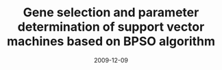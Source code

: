---
title: "Gene selection and parameter determination of support vector machines based on BPSO algorithm"
collection: journals
permalink: /publication/Gene_Selection
date: 2009-12-09
venue: "IJMIC 8(4): 344-352"
city: 
state: ""
thumbnail: "Gene_Selection.png"
teaser : 
authors: "Shutao Li, Xixian Wu, Mingkui Tan"
bibtex: Gene_Selection.txt
uri: Gene_Selection.pdf
arxiv: 
project: 
source:
poster: 
data:
---